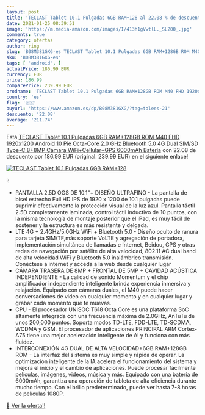 ```yaml
---
layout: post
title: 'TECLAST Tablet 10.1 Pulgadas 6GB RAM+128 al 22.08 % de descuento'
date: 2021-01-25 08:39:51
image: 'https://m.media-amazon.com/images/I/413h1gVwtlL._SL200_.jpg'
comments: true
category: ofertas
author: ring
slug: 'B08M381GXG-es TECLAST Tablet 10.1 Pulgadas 6GB RAM+128GB ROM M40 FHD...'
sku: 'B08M381GXG-es'
tags: [ 'android', ]
actualPrice: 186.99 EUR
currency: EUR
price: 186.99
comparePrice: 239.99 EUR
prodname: 'TECLAST Tablet 10.1 Pulgadas 6GB RAM+128GB ROM M40 FHD 1920x1200  Android 10 Pie Octa-Core 2.0 GHz  Bluetooth 5.0  4G Dual SIM/SD  Type-C  8+8MP Cámara  WiFi+Cellular+GPS  6000mAh Batería'
country: 'es'
flag: '🇪🇸'
buyurl: 'https://www.amazon.es/dp/B08M381GXG/?tag=tolees-21'
descuento: '22.08'
average: '211.74'
---
```


Está [TECLAST Tablet 10.1 Pulgadas 6GB RAM+128GB ROM M40 FHD 1920x1200  Android 10 Pie Octa-Core 2.0 GHz  Bluetooth 5.0  4G Dual SIM/SD  Type-C  8+8MP Cámara  WiFi+Cellular+GPS  6000mAh Batería](https://www.amazon.es/dp/B08M381GXG/?tag=tolees-21) con 22.08 de descuento por 186.99 EUR (original: 239.99 EUR) en el siguiente enlace!

[![TECLAST Tablet 10.1 Pulgadas 6GB RAM+128](https://m.media-amazon.com/images/I/413h1gVwtlL._SL200_.jpg)](https://www.amazon.es/dp/B08M381GXG/?tag=tolees-21)

ℹ️:

- PANTALLA 2.5D OGS DE 10.1"+ DISEÑO ULTRAFINO - La pantalla de bisel estrecho Full HD IPS de 1920 x 1200 de 10.1 pulgadas puede suprimir efectivamente la protección visual de la luz azul. Pantalla táctil 2.5D completamente laminada, control táctil inductivo de 10 puntos, con la misma tecnología de montaje posterior que el iPad, es muy fácil de sostener y la estructura es más resistente y delgada.
- LTE 4G + 2.4GHz/5.0GHz WiFi + Bluetooth 5.0 - Diseño oculto de ranura para tarjeta SIM/TF,más soporte VoLTE y agregación de portadora, implementación simultánea de llamadas e Internet, Beidou, GPS y otras redes de navegación por satélite de alta velocidad, 802.11 AC dual band de alta velocidad WiFi y Bluetooth 5.0 inalámbrico transmisión. Conéctese a internet y acceda a la web desde cualquier lugar
- CÁMARA TRASERA DE 8MP + FRONTAL DE 5MP + CAVIDAD ACÚSTICA INDEPENDIENTE - La calidad de sonido Momentum y el chip amplificador independiente inteligente brinda experiencia inmersiva y relajación. Equipado con cámaras duales, el M40 puede hacer conversaciones de video en cualquier momento y en cualquier lugar y grabar cada momento que te muevas.
- CPU - El procesador UNISOC T618 Octa Core es una plataforma SoC altamente integrada con una frecuencia máxima de 2.0GHz, AnTuTu de unos 200,000 puntos. Soporta modos TD-LTE, FDD-LTE, TD-SCDMA, WCDMA y GSM. El procesador de aplicaciones PRINCIPAL ARM Cortex-A75 tiene una mejor aceleración inteligente de AI y funciona con más fluidez.
- INTERCONEXIÓN 4G DUAL DE ALTA VELOCIDAD+6GB RAM+128GB ROM - La interfaz del sistema es muy simple y rápida de operar. La optimización inteligente de la IA acelera el funcionamiento del sistema y mejora el inicio y el cambio de aplicaciones. Puede procesar fácilmente películas, imágenes, videos, música y más. Equipado con una batería de 6000mAh, garantiza una operación de tableta de alta eficiencia durante mucho tiempo. Con el brillo predeterminado, puede ver hasta 7-8 horas de películas 1080P.

[🛒 Ver la oferta!!](https://www.amazon.es/dp/B08M381GXG/?tag=tolees-21)
